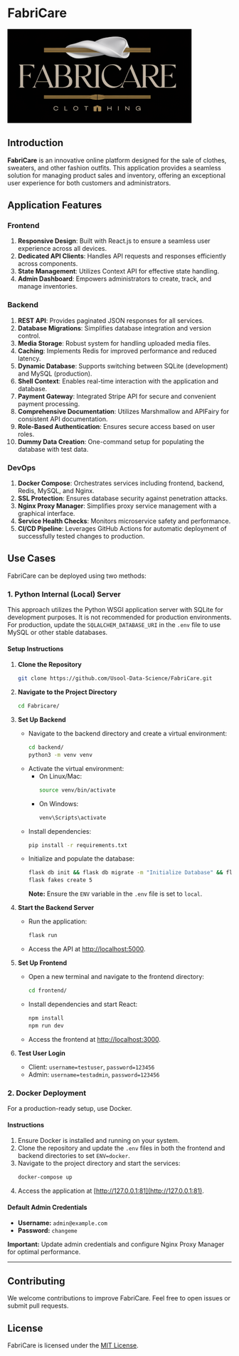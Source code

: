 # FabriCare
![FabriCare Logo](frontend/public/images/Fabricare.png)

## Introduction
**FabriCare** is an innovative online platform designed for the sale of clothes, sweaters, and other fashion outfits. This application provides a seamless solution for managing product sales and inventory, offering an exceptional user experience for both customers and administrators.

## Application Features

### Frontend
1. **Responsive Design**: Built with React.js to ensure a seamless user experience across all devices.
2. **Dedicated API Clients**: Handles API requests and responses efficiently across components.
3. **State Management**: Utilizes Context API for effective state handling.
4. **Admin Dashboard**: Empowers administrators to create, track, and manage inventories.

### Backend
1. **REST API**: Provides paginated JSON responses for all services.
2. **Database Migrations**: Simplifies database integration and version control.
3. **Media Storage**: Robust system for handling uploaded media files.
4. **Caching**: Implements Redis for improved performance and reduced latency.
5. **Dynamic Database**: Supports switching between SQLite (development) and MySQL (production).
6. **Shell Context**: Enables real-time interaction with the application and database.
7. **Payment Gateway**: Integrated Stripe API for secure and convenient payment processing.
8. **Comprehensive Documentation**: Utilizes Marshmallow and APIFairy for consistent API documentation.
9. **Role-Based Authentication**: Ensures secure access based on user roles.
10. **Dummy Data Creation**: One-command setup for populating the database with test data.

### DevOps
1. **Docker Compose**: Orchestrates services including frontend, backend, Redis, MySQL, and Nginx.
2. **SSL Protection**: Ensures database security against penetration attacks.
3. **Nginx Proxy Manager**: Simplifies proxy service management with a graphical interface.
4. **Service Health Checks**: Monitors microservice safety and performance.
5. **CI/CD Pipeline**: Leverages GitHub Actions for automatic deployment of successfully tested changes to production.

## Use Cases
FabriCare can be deployed using two methods:

### 1. Python Internal (Local) Server
This approach utilizes the Python WSGI application server with SQLite for development purposes. It is not recommended for production environments. For production, update the `SQLALCHEM_DATABASE_URI` in the `.env` file to use MySQL or other stable databases.

#### Setup Instructions

1. **Clone the Repository**
   ```bash
   git clone https://github.com/Usool-Data-Science/FabriCare.git
   ```
2. **Navigate to the Project Directory**
   ```bash
   cd Fabricare/
   ```
3. **Set Up Backend**
   - Navigate to the backend directory and create a virtual environment:
     ```bash
     cd backend/
     python3 -m venv venv
     ```
   - Activate the virtual environment:
     - On Linux/Mac:
       ```bash
       source venv/bin/activate
       ```
     - On Windows:
       ```bash
       venv\Scripts\activate
       ```
   - Install dependencies:
     ```bash
     pip install -r requirements.txt
     ```
   - Initialize and populate the database:
     ```bash
     flask db init && flask db migrate -m "Initialize Database" && flask db upgrade
     flask fakes create 5
     ```
     **Note:** Ensure the `ENV` variable in the `.env` file is set to `local`.

4. **Start the Backend Server**
   - Run the application:
     ```bash
     flask run
     ```
   - Access the API at [http://localhost:5000](http://localhost:5000).

5. **Set Up Frontend**
   - Open a new terminal and navigate to the frontend directory:
     ```bash
     cd frontend/
     ```
   - Install dependencies and start React:
     ```bash
     npm install
     npm run dev
     ```
   - Access the frontend at [http://localhost:3000](http://localhost:3000).

6. **Test User Login**
   - Client: `username=testuser`, `password=123456`
   - Admin: `username=testadmin`, `password=123456`

### 2. Docker Deployment
For a production-ready setup, use Docker.

#### Instructions
1. Ensure Docker is installed and running on your system.
2. Clone the repository and update the `.env` files in both the frontend and backend directories to set `ENV=docker`.
3. Navigate to the project directory and start the services:
   ```bash
   docker-compose up
   ```
4. Access the application at [http://127.0.0.1:81](http://127.0.0.1:81).

#### Default Admin Credentials
- **Username:** `admin@example.com`
- **Password:** `changeme`

**Important:** Update admin credentials and configure Nginx Proxy Manager for optimal performance.

---

## Contributing
We welcome contributions to improve FabriCare. Feel free to open issues or submit pull requests.

## License
FabriCare is licensed under the [MIT License](LICENSE).
